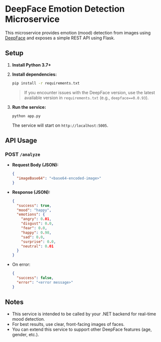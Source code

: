 # DeepFace Emotion Detection Microservice

This microservice provides emotion (mood) detection from images using [DeepFace](https://github.com/serengil/deepface) and exposes a simple REST API using Flask.

## Setup

1. **Install Python 3.7+**
2. **Install dependencies:**
   ```sh
   pip install -r requirements.txt
   ```
   > If you encounter issues with the DeepFace version, use the latest available version in `requirements.txt` (e.g., `deepface==0.0.93`).

3. **Run the service:**
   ```sh
   python app.py
   ```
   The service will start on `http://localhost:5005`.

## API Usage

### POST `/analyze`
- **Request Body (JSON):**
  ```json
  {
    "imageBase64": "<base64-encoded-image>"
  }
  ```
- **Response (JSON):**
  ```json
  {
    "success": true,
    "mood": "happy",
    "emotions": {
      "angry": 0.01,
      "disgust": 0.0,
      "fear": 0.0,
      "happy": 0.98,
      "sad": 0.0,
      "surprise": 0.0,
      "neutral": 0.01
    }
  }
  ```

- On error:
  ```json
  {
    "success": false,
    "error": "<error message>"
  }
  ```

## Notes
- This service is intended to be called by your .NET backend for real-time mood detection.
- For best results, use clear, front-facing images of faces.
- You can extend this service to support other DeepFace features (age, gender, etc.). 